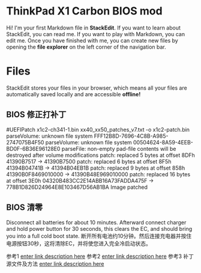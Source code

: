 # ThinkPad X1 Carbon BIOS mod

Hi! I'm your first Markdown file in **StackEdit**. If you want to learn about StackEdit, you can read me. If you want to play with Markdown, you can edit me. Once you have finished with me, you can create new files by opening the **file explorer** on the left corner of the navigation bar.


# Files

StackEdit stores your files in your browser, which means all your files are automatically saved locally and are accessible **offline!**

## BIOS 修正打补丁

#UEFIPatch x1c2-ch341-1.bin xx40_xx50_patches_v7.txt -o x1c2-patch.bin
parseVolume: unknown file system FFF12B8D-7696-4C8B-A985-2747075B4F50
parseVolume: unknown file system 00504624-8A59-4EEB-BD0F-6B36E96128E0
parseFile: non-empty pad-file contents will be destroyed after volume modifications
patch: replaced 5 bytes at offset 8DFh 41390B7517 -> 41390B7500
patch: replaced 6 bytes at offset 8F5h 41394B04741B -> 41394B04EB1B
patch: replaced 9 bytes at offset 858h 41390B0F8469010000 -> 41390B48E969010000
patch: replaced 16 bytes at offset 3E0h 04320B483CC2E14ABB16A73FADDA475F -> 778B1D826D24964E8E103467D56AB1BA
Image patched


##  BIOS 清零
Disconnect all batteries for about 10 minutes. Afterward connect charger and hold power button for 30 seconds, this clears the EC, and should bring you into a full cold boot state.
断开所有电池约10分钟。然后连接充电器并按住电源按钮30秒，这将清除EC，并将使您进入完全冷启动状态。


参考1
[enter link description here](https://github.com/simprecicchiani/ThinkPad-T460s-macOS-OpenCore/blob/master/Guides/Bios-Mod.md)
参考2
[enter link description here](https://github.com/simprecicchiani/ThinkPad-T460s-macOS-OpenCore/blob/master/Guides/Bios-Mod.md)
参考3 补丁源文件及方法
[enter link description here](https://github.com/digmorepaka/thinkpad-firmware-patches)
